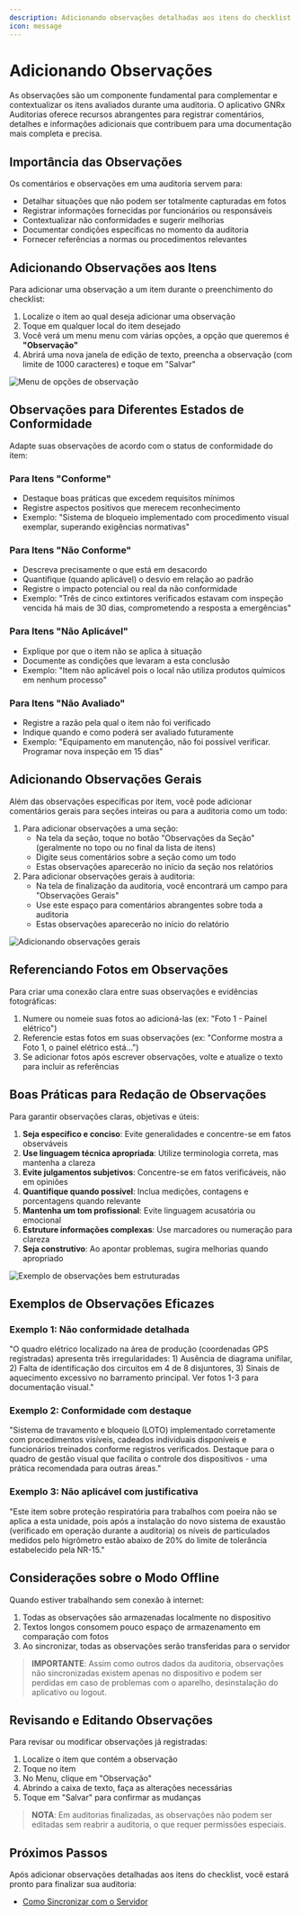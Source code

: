 ```yaml
---
description: Adicionando observações detalhadas aos itens do checklist
icon: message
---
```


# Adicionando Observações

As observações são um componente fundamental para complementar e contextualizar os itens avaliados durante uma auditoria. O aplicativo GNRx Auditorias oferece recursos abrangentes para registrar comentários, detalhes e informações adicionais que contribuem para uma documentação mais completa e precisa.

## Importância das Observações

Os comentários e observações em uma auditoria servem para:

* Detalhar situações que não podem ser totalmente capturadas em fotos
* Registrar informações fornecidas por funcionários ou responsáveis
* Contextualizar não conformidades e sugerir melhorias
* Documentar condições específicas no momento da auditoria
* Fornecer referências a normas ou procedimentos relevantes

## Adicionando Observações aos Itens

Para adicionar uma observação a um item durante o preenchimento do checklist:

1. Localize o item ao qual deseja adicionar uma observação
2. Toque em qualquer local do item desejado
3. Você verá um menu menu com várias opções, a opção que queremos é **"Observação"**
4. Abrirá uma nova janela de edição de texto, preencha a observação (com limite de 1000 caracteres) e toque em "Salvar"

![Menu de opções de observação](../.gitbook/assets/menu-auditoria.png)

## Observações para Diferentes Estados de Conformidade

Adapte suas observações de acordo com o status de conformidade do item:

### Para Itens "Conforme"

* Destaque boas práticas que excedem requisitos mínimos
* Registre aspectos positivos que merecem reconhecimento
* Exemplo: "Sistema de bloqueio implementado com procedimento visual exemplar, superando exigências normativas"

### Para Itens "Não Conforme"

* Descreva precisamente o que está em desacordo
* Quantifique (quando aplicável) o desvio em relação ao padrão
* Registre o impacto potencial ou real da não conformidade
* Exemplo: "Três de cinco extintores verificados estavam com inspeção vencida há mais de 30 dias, comprometendo a resposta a emergências"

### Para Itens "Não Aplicável"

* Explique por que o item não se aplica à situação
* Documente as condições que levaram a esta conclusão
* Exemplo: "Item não aplicável pois o local não utiliza produtos químicos em nenhum processo"

### Para Itens "Não Avaliado"

* Registre a razão pela qual o item não foi verificado
* Indique quando e como poderá ser avaliado futuramente
* Exemplo: "Equipamento em manutenção, não foi possível verificar. Programar nova inspeção em 15 dias"

## Adicionando Observações Gerais

Além das observações específicas por item, você pode adicionar comentários gerais para seções inteiras ou para a auditoria como um todo:

1. Para adicionar observações a uma seção:
   * Na tela da seção, toque no botão "Observações da Seção" (geralmente no topo ou no final da lista de itens)
   * Digite seus comentários sobre a seção como um todo
   * Estas observações aparecerão no início da seção nos relatórios
2. Para adicionar observações gerais à auditoria:
   * Na tela de finalização da auditoria, você encontrará um campo para "Observações Gerais"
   * Use este espaço para comentários abrangentes sobre toda a auditoria
   * Estas observações aparecerão no início do relatório

![Adicionando observações gerais](../.gitbook/assets/adicionando-observacao.png)

## Referenciando Fotos em Observações

Para criar uma conexão clara entre suas observações e evidências fotográficas:

1. Numere ou nomeie suas fotos ao adicioná-las (ex: "Foto 1 - Painel elétrico")
2. Referencie estas fotos em suas observações (ex: "Conforme mostra a Foto 1, o painel elétrico está...")
3. Se adicionar fotos após escrever observações, volte e atualize o texto para incluir as referências

## Boas Práticas para Redação de Observações

Para garantir observações claras, objetivas e úteis:

1. **Seja específico e conciso**: Evite generalidades e concentre-se em fatos observáveis
2. **Use linguagem técnica apropriada**: Utilize terminologia correta, mas mantenha a clareza
3. **Evite julgamentos subjetivos**: Concentre-se em fatos verificáveis, não em opiniões
4. **Quantifique quando possível**: Inclua medições, contagens e porcentagens quando relevante
5. **Mantenha um tom profissional**: Evite linguagem acusatória ou emocional
6. **Estruture informações complexas**: Use marcadores ou numeração para clareza
7. **Seja construtivo**: Ao apontar problemas, sugira melhorias quando apropriado

![Exemplo de observações bem estruturadas](../.gitbook/assets/observacao-detalhada.png)

## Exemplos de Observações Eficazes

### Exemplo 1: Não conformidade detalhada

"O quadro elétrico localizado na área de produção (coordenadas GPS registradas) apresenta três irregularidades: 1) Ausência de diagrama unifilar, 2) Falta de identificação dos circuitos em 4 de 8 disjuntores, 3) Sinais de aquecimento excessivo no barramento principal. Ver fotos 1-3 para documentação visual."

### Exemplo 2: Conformidade com destaque

"Sistema de travamento e bloqueio (LOTO) implementado corretamente com procedimentos visíveis, cadeados individuais disponíveis e funcionários treinados conforme registros verificados. Destaque para o quadro de gestão visual que facilita o controle dos dispositivos - uma prática recomendada para outras áreas."

### Exemplo 3: Não aplicável com justificativa

"Este item sobre proteção respiratória para trabalhos com poeira não se aplica a esta unidade, pois após a instalação do novo sistema de exaustão (verificado em operação durante a auditoria) os níveis de particulados medidos pelo higrômetro estão abaixo de 20% do limite de tolerância estabelecido pela NR-15."

## Considerações sobre o Modo Offline

Quando estiver trabalhando sem conexão à internet:

1. Todas as observações são armazenadas localmente no dispositivo
2. Textos longos consomem pouco espaço de armazenamento em comparação com fotos
3. Ao sincronizar, todas as observações serão transferidas para o servidor

> **IMPORTANTE**: Assim como outros dados da auditoria, observações não sincronizadas existem apenas no dispositivo e podem ser perdidas em caso de problemas com o aparelho, desinstalação do aplicativo ou logout.

## Revisando e Editando Observações

Para revisar ou modificar observações já registradas:

1. Localize o item que contém a observação
2. Toque no item
3. No Menu, clique em "Observação"
4. Abrindo a caixa de texto, faça as alterações necessárias
5. Toque em "Salvar" para confirmar as mudanças

> **NOTA**: Em auditorias finalizadas, as observações não podem ser editadas sem reabrir a auditoria, o que requer permissões especiais.

## Próximos Passos

Após adicionar observações detalhadas aos itens do checklist, você estará pronto para finalizar sua auditoria:

* [Como Sincronizar com o Servidor](sincronizar.md)
